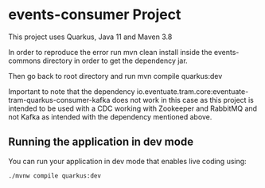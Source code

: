 # events-consumer Project

This project uses Quarkus, Java 11 and Maven 3.8

In order to reproduce the error run mvn clean install inside the events-commons directory 
in order to get the dependency jar.

Then go back to root directory and run
mvn compile quarkus:dev 

Important to note that the dependency io.eventuate.tram.core:eventuate-tram-quarkus-consumer-kafka
does not work in this case as this project is intended to be used with a CDC working with Zookeeper and RabbitMQ
and not Kafka as intended with the dependency mentioned above.

## Running the application in dev mode

You can run your application in dev mode that enables live coding using:
```shell script
./mvnw compile quarkus:dev
```